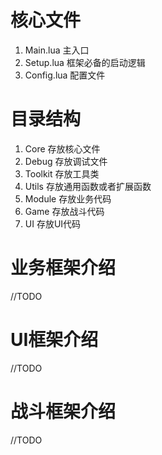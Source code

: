 # 核心文件
1. Main.lua 
主入口
2. Setup.lua 
框架必备的启动逻辑
3. Config.lua
配置文件

# 目录结构
1. Core
存放核心文件
2. Debug
存放调试文件
3. Toolkit
存放工具类
4. Utils
存放通用函数或者扩展函数
5. Module
存放业务代码
6. Game
存放战斗代码
7. UI
存放UI代码

# 业务框架介绍
//TODO

# UI框架介绍
//TODO

# 战斗框架介绍
//TODO